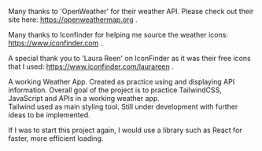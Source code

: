 Many thanks to 'OpenWeather' for their weather API. Please check out their site here: https://openweathermap.org .

Many thanks to Iconfinder for helping me source the weather icons: https://www.iconfinder.com .

A special thank you to 'Laura Reen' on IconFinder as it was their free icons that I used: https://www.iconfinder.com/laurareen .

A working Weather App.
Created as practice using and displaying API information. 
Overall goal of the project is to practice TailwindCSS, JavaScript and APIs in a working weather app.  
Tailwind used as main styling tool.
Still under development with further ideas to be implemented.

If I was to start this project again, I would use a library such as React for faster, more efficient loading.


